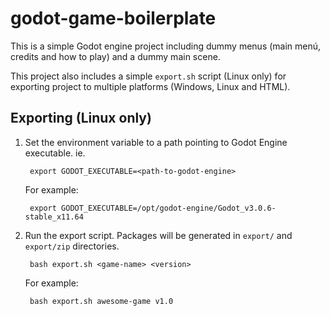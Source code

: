 # godot-game-boilerplate

This is a simple Godot engine project including dummy menus (main menú, credits and how to play) and a dummy main scene.

This project also includes a simple `export.sh` script (Linux only) for exporting project to multiple platforms (Windows, Linux and HTML).

## Exporting (Linux only)

1. Set the environment variable to a path pointing to Godot Engine executable. ie.

        export GODOT_EXECUTABLE=<path-to-godot-engine>

    For example:

        export GODOT_EXECUTABLE=/opt/godot-engine/Godot_v3.0.6-stable_x11.64

2. Run the export script. Packages will be generated in `export/` and `export/zip` directories.

        bash export.sh <game-name> <version>

    For example:

        bash export.sh awesome-game v1.0
